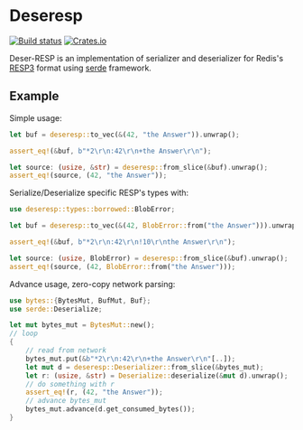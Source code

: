 # Deseresp

[![Build status](https://github.com/unrealhoang/deseresp/actions/workflows/rust.yml/badge.svg)](https://github.com/unrealhoang/deseresp/actions/workflows/rust.yml)
[![Crates.io](https://img.shields.io/crates/v/deseresp.svg)](https://crates.io/crates/regex)

Deser-RESP is an implementation of serializer and deserializer for Redis's
[RESP3](https://github.com/redis/redis-specifications/blob/master/protocol/RESP3.md)
format using [serde](https://github.com/serde-rs/serde) framework.

## Example

Simple usage:

```rust
let buf = deseresp::to_vec(&(42, "the Answer")).unwrap();

assert_eq!(&buf, b"*2\r\n:42\r\n+the Answer\r\n");

let source: (usize, &str) = deseresp::from_slice(&buf).unwrap();
assert_eq!(source, (42, "the Answer"));
```

Serialize/Deserialize specific RESP's types with:
```rust
use deseresp::types::borrowed::BlobError;

let buf = deseresp::to_vec(&(42, BlobError::from("the Answer"))).unwrap();

assert_eq!(&buf, b"*2\r\n:42\r\n!10\r\nthe Answer\r\n");

let source: (usize, BlobError) = deseresp::from_slice(&buf).unwrap();
assert_eq!(source, (42, BlobError::from("the Answer")));
```

Advance usage, zero-copy network parsing:

```rust
use bytes::{BytesMut, BufMut, Buf};
use serde::Deserialize;

let mut bytes_mut = BytesMut::new();
// loop
{
    // read from network
    bytes_mut.put(&b"*2\r\n:42\r\n+the Answer\r\n"[..]);
    let mut d = deseresp::Deserializer::from_slice(&bytes_mut);
    let r: (usize, &str) = Deserialize::deserialize(&mut d).unwrap();
    // do something with r
    assert_eq!(r, (42, "the Answer"));
    // advance bytes_mut
    bytes_mut.advance(d.get_consumed_bytes());
}
```
